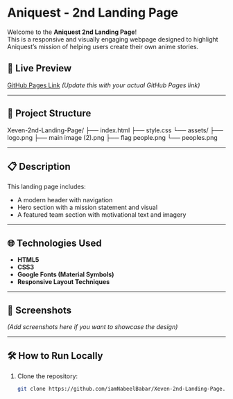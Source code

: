 # Aniquest - 2nd Landing Page

Welcome to the **Aniquest 2nd Landing Page**!  
This is a responsive and visually engaging webpage designed to highlight Aniquest’s mission of helping users create their own anime stories.

## 🚀 Live Preview
[GitHub Pages Link](https://yourusername.github.io/Xeven-2nd-Landing-Page) *(Update this with your actual GitHub Pages link)*

---

## 📂 Project Structure

Xeven-2nd-Landing-Page/
├── index.html
├── style.css
└── assets/
├── logo.png
├── main image (2).png
├── flag people.png
└── peoples.png


---

## 📋 Description

This landing page includes:
- A modern header with navigation
- Hero section with a mission statement and visual
- A featured team section with motivational text and imagery

---

## 🌐 Technologies Used

- **HTML5**
- **CSS3**
- **Google Fonts (Material Symbols)**
- **Responsive Layout Techniques**

---

## 📸 Screenshots

*(Add screenshots here if you want to showcase the design)*

---

## 🛠️ How to Run Locally

1. Clone the repository:
   ```bash
   git clone https://github.com/iamNabeelBabar/Xeven-2nd-Landing-Page.git

